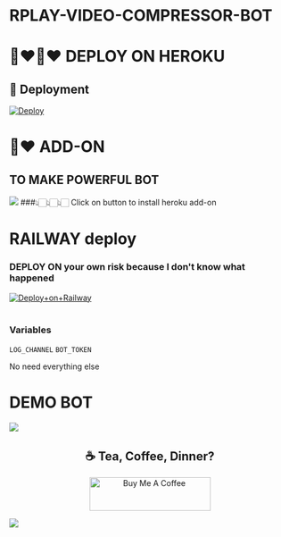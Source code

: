 # RPLAY-VIDEO-COMPRESSOR-BOT

# 💜♥️💜♥️ DEPLOY ON HEROKU
## 🚀 Deployment

[![Deploy](https://www.herokucdn.com/deploy/button.svg)](https://heroku.com/deploy)

# 💜♥️ ADD-ON
## TO MAKE POWERFUL BOT
<a href="https://dashboard.heroku.com/provision-addon?addonServiceId=6c67493d-8fc2-4cd4-9161-4f1ec11cbe69&planId=062a1cc7-f79f-404c-9f91-135f70175577"><img src="https://transfer.sh/v9OPmc/photo_2021-09-29_09-56-20.jpg"></a>
###👆🏻👆🏻👆🏻 Click on button to install heroku add-on

# RAILWAY deploy 
### DEPLOY ON your own risk because I don't know what happened
[![Deploy+on+Railway](https://railway.app/button.svg)](https://railway.app/new/template?template=https://github.com/Rplayoriginal/RPLAY-VIDEO-COMPRESSOR-BOT&envs=API_ID,API_HASH,BOT_TOKEN,OWNER)
#

### Variables
`LOG_CHANNEL` `BOT_TOKEN`

No need everything else


# DEMO BOT
<a href="https://t.me/Rplay_compressor_bot"><img src="https://transfer.sh/Npows7/photo_2021-09-28_18-41-34.jpg"></a>


<h2 align="center">☕️ Tea, Coffee, Dinner?</h2>
<p align="center">
    <a href="https://www.buymeacoffee.com/Rplay"><img src="https://cdn.buymeacoffee.com/buttons/v2/default-yellow.png" alt="Buy Me A Coffee" style="height: 60px !important;width: 217px !important;" ></a>
 
   <a href="https://www.paypal.me/renish12" target="_blank"><img src="https://transfer.sh/zYGSim/paypal.svg" at="PayPal" stype="height: 60px !important;width: 217px !important;" ></a>
</p>
